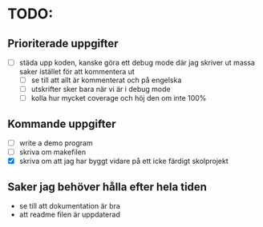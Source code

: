 # TODO:

## Prioriterade uppgifter

- [ ] städa upp koden, kanske göra ett debug mode där jag skriver ut massa saker istället för att kommentera ut
  - [ ] se till att allt är kommenterat och på engelska
  - [ ] utskrifter sker bara när vi är i debug mode
  - [ ] kolla hur mycket coverage och höj den om inte 100%

## Kommande uppgifter

- [ ] write a demo program
- [ ] skriva om makefilen
- [x] skriva om att jag har byggt vidare på ett icke färdigt skolprojekt

## Saker jag behöver hålla efter hela tiden

- se till att dokumentation är bra
- att readme filen är uppdaterad
